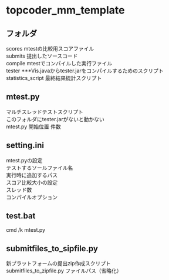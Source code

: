 # topcoder_mm_template  
## フォルダ  
scores mtestの比較用スコアファイル  
submits 提出したソースコード  
compile mtestでコンパイルした実行ファイル  
tester ***Vis.javaからtester.jarをコンパイルするためのスクリプト  
statistics_script 最終結果統計スクリプト  
## mtest.py  
マルチスレッドテストスクリプト  
このフォルダにtester.jarがないと動かない  
mtest.py 開始位置 件数
## setting.ini  
mtest.pyの設定  
テストするソールファイル名  
実行時に追加するパス  
スコア比較大小の設定  
スレッド数  
コンパイルオプション  
## test.bat
cmd /k mtest.py  
## submitfiles_to_sipfile.py
新プラットフォームの提出zip作成スクリプト  
submitfiles_to_zipfile.py ファイルパス（省略化）  


